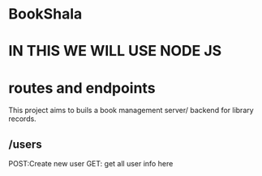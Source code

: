 # BookShala
# IN THIS WE WILL USE NODE JS

# routes and endpoints

This project aims to buils a book management server/ backend for library records.
## /users
POST:Create new user
GET: get all user info here